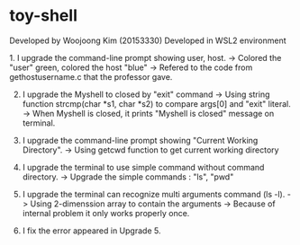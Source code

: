 # toy-shell

Developed by Woojoong Kim (20153330)
Developed in WSL2 environment


<Upgrade list>
1. I upgrade the command-line prompt showing user, host.
-> Colored the "user" green, colored the host "blue"
-> Refered to the code from gethostusername.c that the professor gave.

2. I upgrade the Myshell to closed by "exit" command
-> Using string function strcmp(char *s1, char *s2) to compare args[0] and "exit" literal.
-> When Myshell is closed, it prints "Myshell is closed" message on terminal.

3. I upgrade the command-line prompt showing "Current Working Directory".
-> Using getcwd function to get current working directory

4. I upgrade the terminal to use simple command without command directory.
-> Upgrade the simple commands : "ls", "pwd"

5. I upgrade the terminal can recognize multi arguments command (ls -l).
-> Using 2-dimenssion array to contain the arguments
-> Because of internal problem it only works properly once.

6. I fix the error appeared in Upgrade 5.
